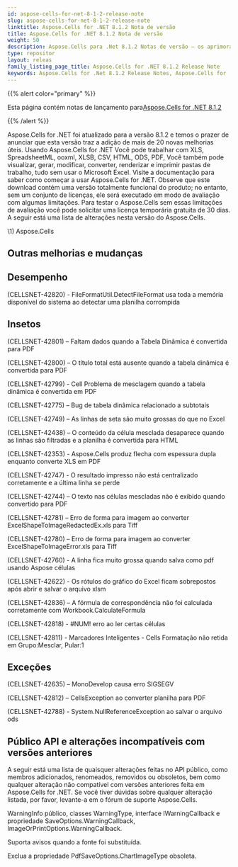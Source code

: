 ```yaml
---
id: aspose-cells-for-net-8-1-2-release-note
slug: aspose-cells-for-net-8-1-2-release-note
linktitle: Aspose.Cells for .NET 8.1.2 Nota de versão
title: Aspose.Cells for .NET 8.1.2 Nota de versão
weight: 50
description: Aspose.Cells para .Net 8.1.2 Notas de versão – os aprimoramentos, novos recursos e correções mais recentes
type: repositor
layout: releas
family_listing_page_title: Aspose.Cells for .NET 8.1.2 Release Note
keywords: Aspose.Cells for .Net 8.1.2 Release Notes, Aspose.Cells for .Net 8.1.2 updates and fixe
---
```

{{% alert color="primary" %}} 

 Esta página contém notas de lançamento para[Aspose.Cells for .NET 8.1.2](https://releases.aspose.com/cells/net/new-releases/aspose.cells-for-.net-8.1.2/)

{{% /alert %}} 

 Aspose.Cells for .NET foi atualizado para a versão 8.1.2 e temos o prazer de anunciar que esta versão traz a adição de mais de 20 novas melhorias úteis.
Usando Aspose.Cells for .NET Você pode trabalhar com XLS, SpreadsheetML, ooxml, XLSB, CSV, HTML, ODS, PDF, Você também pode visualizar, gerar, modificar, converter, renderizar e imprimir pastas de trabalho, tudo sem usar o Microsoft Excel.
Visite a documentação para saber como começar a usar Aspose.Cells for .NET.
Observe que este download contém uma versão totalmente funcional do produto; no entanto, sem um conjunto de licenças, ele será executado em modo de avaliação com algumas limitações. Para testar o Aspose.Cells sem essas limitações de avaliação você pode solicitar uma licença temporária gratuita de 30 dias.
 A seguir está uma lista de alterações nesta versão do Aspose.Cells.

\1) Aspose.Cells 
##  **Outras melhorias e mudanças**

##  **Desempenho**


 (CELLSNET-42820) - FileFormatUtil.DetectFileFormat usa toda a memória disponível do sistema ao detectar uma planilha corrompida


##  **Insetos**


 (CELLSNET-42801) – Faltam dados quando a Tabela Dinâmica é convertida para PDF

 (CELLSNET-42800) – O título total está ausente quando a tabela dinâmica é convertida para PDF

 (CELLSNET-42799) - Cell Problema de mesclagem quando a tabela dinâmica é convertida em PDF

 (CELLSNET-42775) – Bug de tabela dinâmica relacionado a subtotais

 (CELLSNET-42749) – As linhas de seta são muito grossas do que no Excel

(CELLSNET-42438) – O conteúdo da célula mesclada desaparece quando as linhas são filtradas e a planilha é convertida para HTML

 (CELLSNET-42353) - Aspose.Cells produz flecha com espessura dupla enquanto converte XLS em PDF

 (CELLSNET-42747) - O resultado impresso não está centralizado corretamente e a última linha se perde

 (CELLSNET-42744) – O texto nas células mescladas não é exibido quando convertido para PDF

 (CELLSNET-42781) – Erro de forma para imagem ao converter ExcelShapeToImageRedactedEx.xls para Tiff

 (CELLSNET-42780) – Erro de forma para imagem ao converter ExcelShapeToImageError.xls para Tiff

 (CELLSNET-42760) - A linha fica muito grossa quando salva como pdf usando Aspose células

 (CELLSNET-42622) - Os rótulos do gráfico do Excel ficam sobrepostos após abrir e salvar o arquivo xlsm

 (CELLSNET-42836) – A fórmula de correspondência não foi calculada corretamente com Workbook.CalculateFormula

 (CELLSNET-42818) - #NUM! erro ao ler certas células

(CELLSNET-42811) - Marcadores Inteligentes - Cells Formatação não retida em Grupo:Mesclar, Pular:1


##  **Exceções**


 (CELLSNET-42635) – MonoDevelop causa erro SIGSEGV

 (CELLSNET-42812) – CellsException ao converter planilha para PDF

 (CELLSNET-42788) - System.NullReferenceException ao salvar o arquivo ods


##  **Público API e alterações incompatíveis com versões anteriores**


 A seguir está uma lista de quaisquer alterações feitas no API público, como membros adicionados, renomeados, removidos ou obsoletos, bem como qualquer alteração não compatível com versões anteriores feita em Aspose.Cells for .NET. Se você tiver dúvidas sobre qualquer alteração listada, por favor, levante-a em o fórum de suporte Aspose.Cells.



 WarningInfo público, classes WarningType, interface IWarningCallback e propriedade SaveOptions.WarningCallback, ImageOrPrintOptions.WarningCallback.

 Suporta avisos quando a fonte foi substituída.



 Exclua a propriedade PdfSaveOptions.ChartImageType obsoleta.


